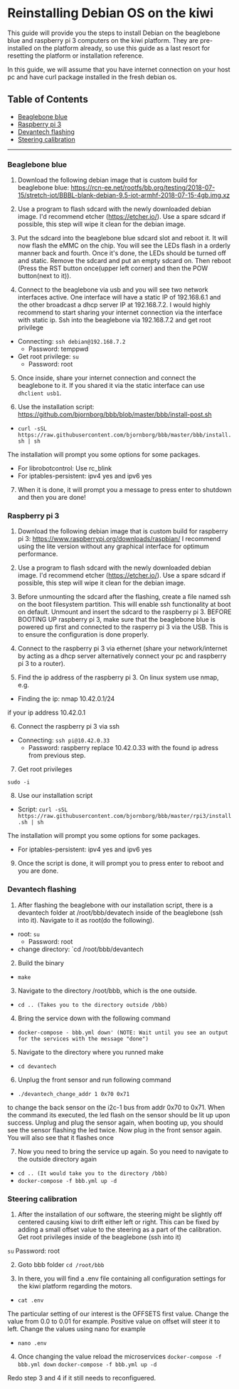 # Reinstalling Debian OS on the kiwi

This guide will provide you the steps to install Debian on the beaglebone blue and raspberry pi 3 computers on the kiwi platform. They are pre-installed on the platform already, so use this guide as a last resort for resetting the platform or installation reference.

In this guide, we will assume that you have internet connection on your host pc and have curl package installed in the fresh debian os.


## Table of Contents
* [Beaglebone blue](#beaglebone-blue)
* [Raspberry pi 3](#raspberry-pi-3)
* [Devantech flashing](#devantech-flashing)
* [Steering calibration](#steering-calibration)

---

### Beaglebone blue

1. Download the following debian image that is custom build for beaglebone blue: https://rcn-ee.net/rootfs/bb.org/testing/2018-07-15/stretch-iot/BBBL-blank-debian-9.5-iot-armhf-2018-07-15-4gb.img.xz

2. Use a program to flash sdcard with the newly downloaded debian image. I'd recommend etcher (https://etcher.io/). Use a spare sdcard if possible, this step will wipe it clean for the debian image.

3. Put the sdcard into the beaglebone blue sdcard slot and reboot it. It will now flash the eMMC on the chip. You will see the LEDs flash in a orderly manner back and fourth. Once it's done, the LEDs should be turned off and static. Remove the sdcard and put an empty sdcard on. Then reboot (Press the RST button once(upper left corner) and then the POW button(next to it)).

4. Connect to the beaglebone via usb and you will see two network interfaces active. One interface will have a static IP of 192.168.6.1 and the other broadcast a dhcp server IP at 192.168.7.2. I would highly recommend to start sharing your internet connection via the interface with static ip. Ssh into the beaglebone via 192.168.7.2 and get root privilege 

* Connecting: `ssh debian@192.168.7.2`
  * Password: temppwd
* Get root privilege: `su`
  * Password: root

5. Once inside, share your internet connection and connect the beaglebone to it. If you shared it via the static interface can use `dhclient usb1`.

6. Use the installation script: https://github.com/bjornborg/bbb/blob/master/bbb/install-post.sh

* `curl -sSL https://raw.githubusercontent.com/bjornborg/bbb/master/bbb/install.sh | sh`

The installation will prompt you some options for some packages.

* For librobotcontrol: Use rc_blink
* For iptables-persistent: ipv4 yes and ipv6 yes

7. When it is done, it will prompt you a message to press enter to shutdown and then you are done!

### Raspberry pi 3


1. Download the following debian image that is custom build for raspberry pi 3: https://www.raspberrypi.org/downloads/raspbian/ 
I recommend using the lite version without any graphical interface for optimum performance.

2. Use a program to flash sdcard with the newly downloaded debian image. I'd recommend etcher (https://etcher.io/). Use a spare sdcard if possible, this step will wipe it clean for the debian image.

3. Before unmounting the sdcard after the flashing, create a file named ssh on the boot filesystem partition. This will enable ssh functionality at boot on default. Unmount and insert the sdcard to the raspberry pi 3. BEFORE BOOTING UP raspberry pi 3, make sure that the beaglebone blue is powered up first and connected to the rasperry pi 3 via the USB. This is to ensure the configuration is done properly.

4. Connect to the raspberry pi 3 via ethernet (share your network/internet by acting as a dhcp server alternatively connect your pc and raspberry pi 3 to a router).

5. Find the ip address of the raspberry pi 3. On linux system use nmap, e.g.

* Finding the ip: nmap 10.42.0.1/24

if your ip address 10.42.0.1

6. Connect the raspberry pi 3 via ssh

* Connecting: `ssh pi@10.42.0.33`
  * Password: raspberry
replace 10.42.0.33 with the found ip adress from previous step.

7. Get root privileges

`sudo -i`

8. Use our installation script

* Script: `curl -sSL https://raw.githubusercontent.com/bjornborg/bbb/master/rpi3/install.sh | sh`

The installation will prompt you some options for some packages.

* For iptables-persistent: ipv4 yes and ipv6 yes

9. Once the script is done, it will prompt you to press enter to reboot and you are done.

### Devantech flashing
1. After flashing the beaglebone with our installation script, there is a devantech folder at /root/bbb/devatech inside of the beaglebone (ssh into it). Navigate to it as root(do the following).

* root: `su`
  * Password: root
* change directory: `cd /root/bbb/devantech

2. Build the binary

* `make`

3. Navigate to the directory /root/bbb, which is the one outside.

* `cd .. (Takes you to the directory outside /bbb)`

4. Bring the service down with the following command

* `docker-compose - bbb.yml down' (NOTE: Wait until you see an output for the services with the message "done")`

5. Navigate to the directory where you runned make

* `cd devantech`

6. Unplug the front sensor and run following command

* `./devantech_change_addr 1 0x70 0x71`

to change the back sensor on the i2c-1 bus from addr 0x70 to 0x71. When the command its executed, the led flash on the sensor should be lit up upon success. Unplug and plug the sensor again, when booting up, you should see the sensor flashing the led twice. Now plug in the front sensor again. You will also see that it flashes once

7. Now you need to bring the service up again. So you need to navigate to the outside directory again

* `cd .. (It would take you to the directory /bbb)`
* `docker-compose -f bbb.yml up -d`


### Steering calibration

1. After the installation of our software, the steering might be slightly off centered causing kiwi to drift either left or right. This can be fixed by adding a small offset value to the steering as a part of the calibration. Get root privileges inside of the beaglebone (ssh into it)

`su`
Password: root

2. Goto bbb folder
`cd /root/bbb`

3. In there, you will find a .env file containing all configuration settings for the kiwi platform regarding the motors. 

* `cat .env`

The particular setting of our interest is the OFFSETS first value. Change the value from 0.0 to 0.01 for example. Positive value on offset will steer it to left. Change the values using nano for example

* `nano .env`

4. Once changing the value reload the microservices
`docker-compose -f bbb.yml down`
`docker-compose -f bbb.yml up -d`

Redo step 3 and 4 if it still needs to reconfiguered.
